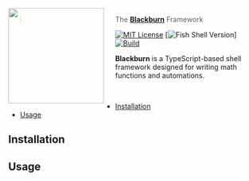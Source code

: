<img  src="https://cdn.rawgit.com/oh-my-fish/oh-my-fish/e4f1c2e0219a17e2c748b824004c8d0b38055c16/docs/logo.svg" align="left"  width="192px"  height="192px"/>

<img align="left"  width="0"  height="192px"  hspace="10"/>

  

> The <a  href="http://github.com/Iquerno/blackburn-js">**Blackburn**</a> Framework

  

[![MIT License](https://img.shields.io/badge/license-MIT-007EC7.svg?style=flat-square)](/LICENSE) [![Fish Shell Version](https://img.shields.io/badge/fish-≥v2.2.0-007EC7.svg?style=flat-square)] [![Build](https://github.com/oh-my-fish/oh-my-fish/workflows/Build/badge.svg)](https://github.com/Iquerno/blackburn-js/actions?query=workflow%3ABuild)

**Blackburn** is a TypeScript-based shell framework designed for writing math functions and automations.

<br>

*  [Installation](#installation)
* [Usage](#usage)
## Installation

## Usage
